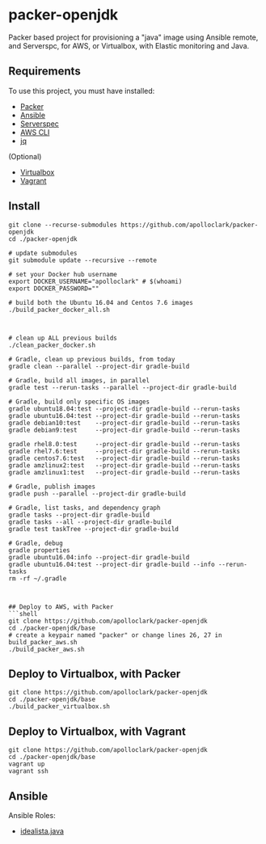 # packer-openjdk

Packer based project for provisioning a "java" image using Ansible remote, 
and Serverspc, for AWS, or Virtualbox, with Elastic monitoring and Java.

## Requirements

To use this project, you must have installed:
- [Packer](https://www.packer.io/downloads.html)
- [Ansible](http://docs.ansible.com/ansible/latest/intro_installation.html)
- [Serverspec](http://serverspec.org/)
- [AWS CLI](https://docs.aws.amazon.com/cli/latest/userguide/installing.html)
- [jq](https://stedolan.github.io/jq/)

(Optional)
- [Virtualbox](https://www.virtualbox.org/wiki/Downloads)
- [Vagrant](https://www.vagrantup.com/downloads.html)

## Install
```shell
git clone --recurse-submodules https://github.com/apolloclark/packer-openjdk
cd ./packer-openjdk

# update submodules
git submodule update --recursive --remote

# set your Docker hub username
export DOCKER_USERNAME="apolloclark" # $(whoami)
export DOCKER_PASSWORD=""

# build both the Ubuntu 16.04 and Centos 7.6 images
./build_packer_docker_all.sh



# clean up ALL previous builds
./clean_packer_docker.sh

# Gradle, clean up previous builds, from today
gradle clean --parallel --project-dir gradle-build

# Gradle, build all images, in parallel
gradle test --rerun-tasks --parallel --project-dir gradle-build

# Gradle, build only specific OS images
gradle ubuntu18.04:test --project-dir gradle-build --rerun-tasks
gradle ubuntu16.04:test --project-dir gradle-build --rerun-tasks
gradle debian10:test    --project-dir gradle-build --rerun-tasks
gradle debian9:test     --project-dir gradle-build --rerun-tasks

gradle rhel8.0:test     --project-dir gradle-build --rerun-tasks
gradle rhel7.6:test     --project-dir gradle-build --rerun-tasks
gradle centos7.6:test   --project-dir gradle-build --rerun-tasks
gradle amzlinux2:test   --project-dir gradle-build --rerun-tasks
gradle amzlinux1:test   --project-dir gradle-build --rerun-tasks

# Gradle, publish images
gradle push --parallel --project-dir gradle-build

# Gradle, list tasks, and dependency graph
gradle tasks --project-dir gradle-build
gradle tasks --all --project-dir gradle-build
gradle test taskTree --project-dir gradle-build

# Gradle, debug
gradle properties
gradle ubuntu16.04:info --project-dir gradle-build
gradle ubuntu16.04:test --project-dir gradle-build --info --rerun-tasks
rm -rf ~/.gradle



## Deploy to AWS, with Packer
```shell
git clone https://github.com/apolloclark/packer-openjdk
cd ./packer-openjdk/base
# create a keypair named "packer" or change lines 26, 27 in build_packer_aws.sh
./build_packer_aws.sh
```

## Deploy to Virtualbox, with Packer
```shell
git clone https://github.com/apolloclark/packer-openjdk
cd ./packer-openjdk/base
./build_packer_virtualbox.sh
```

## Deploy to Virtualbox, with Vagrant
```shell
git clone https://github.com/apolloclark/packer-openjdk
cd ./packer-openjdk/base
vagrant up
vagrant ssh
```

## Ansible

Ansible Roles:
- [idealista.java](https://github.com/idealista/java_role)
